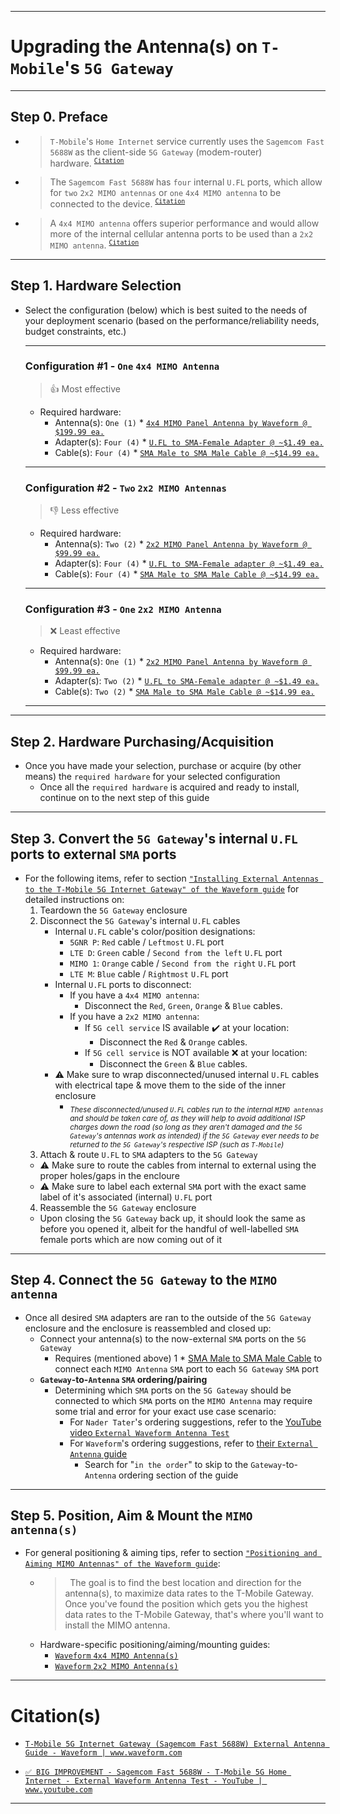 
<!-- ------------------------------ -->
<!-- https://github.com/mcavallo-git/Coding/blob/main/networking/t-mobile-5g-internet-gateway_mimo-antenna-upgrade.md -->
<!-- ------------------------------ -->

***
# Upgrading the Antenna(s) on `T-Mobile`'s `5G Gateway`

<!-- ------------------------------ -->

***
## Step 0. Preface
- > `T-Mobile`'s `Home Internet` service currently uses the `Sagemcom Fast 5688W` as the client-side `5G Gateway` (modem-router) hardware.&nbsp;<sup>[`Citation`](https://www.t-mobile.com/support/home-internet/sagemcom-gateway)</sup>
- > The `Sagemcom Fast 5688W` has `four` internal `U.FL` ports, which allow for `two` `2x2 MIMO antennas` or `one` `4x4 MIMO antenna` to be connected to the device.&nbsp;<sup>[`Citation`](https://www.waveform.com/a/b/guides/hotspots/t-mobile-5g-gateway-sagemcom)</sup>
- > A `4x4 MIMO antenna` offers superior performance and would allow more of the internal cellular antenna ports to be used than a `2x2 MIMO antenna`.&nbsp;<sup>[`Citation`](https://www.waveform.com/a/b/guides/hotspots/t-mobile-5g-gateway-sagemcom)</sup>

<!-- ------------------------------ -->

***
## Step 1. Hardware Selection
- Select the configuration (below) which is best suited to the needs of your deployment scenario (based on the performance/reliability needs, budget constraints, etc.)
  ***
  ### Configuration #1 - `One` `4x4 MIMO Antenna`
  > 👍 Most effective
  - Required hardware:
    - Antenna(s): `One (1)` * [`4x4 MIMO Panel Antenna by Waveform @ $199.99 ea.`](https://amazon.com/dp/B09VVV2TQQ)
    - Adapter(s): `Four (4)` * [`U.FL to SMA-Female Adapter @ ~$1.49 ea.`](https://amazon.com/s?k=SMA-Female+to+U.FL+pigtail+connectors)
    - Cable(s): `Four (4)` * [`SMA Male to SMA Male Cable @ ~$14.99 ea.`](https://amazon.com/s?k=SMA+Male+to+SMA+Male+Cable)
  ***
  ### Configuration #2 - `Two` `2x2 MIMO Antennas`
  > 👎 Less effective
  - Required hardware:
    - Antenna(s): `Two (2)` * [`2x2 MIMO Panel Antenna by Waveform @ $99.99 ea.`](https://amazon.com/dp/B09CLV3BHJ)
    - Adapter(s): `Four (4)` * [`U.FL to SMA-Female adapter @ ~$1.49 ea.`](https://amazon.com/s?k=SMA-Female+to+U.FL+pigtail+connectors)
    - Cable(s): `Four (4)` * [`SMA Male to SMA Male Cable @ ~$14.99 ea.`](https://amazon.com/s?k=SMA+Male+to+SMA+Male+Cable)
  ***
  ### Configuration #3 - `One` `2x2 MIMO Antenna`
  > ❌️ Least effective
  - Required hardware:
    - Antenna(s): `One (1)` * [`2x2 MIMO Panel Antenna by Waveform @ $99.99 ea.`](https://amazon.com/dp/B09CLV3BHJ)
    - Adapter(s): `Two (2)` * [`U.FL to SMA-Female adapter @ ~$1.49 ea.`](https://amazon.com/s?k=SMA-Female+to+U.FL+pigtail+connectors)
    - Cable(s): `Two (2)` * [`SMA Male to SMA Male Cable @ ~$14.99 ea.`](https://amazon.com/s?k=SMA+Male+to+SMA+Male+Cable)
  ***

<!-- ------------------------------ -->

***
## Step 2. Hardware Purchasing/Acquisition
- Once you have made your selection, purchase or acquire (by other means) the `required hardware` for your selected configuration
  - Once all the `required hardware` is acquired and ready to install, continue on to the next step of this guide

<!-- ------------------------------ -->

***
## Step 3. Convert the `5G Gateway`'s internal `U.FL` ports to external `SMA` ports
- For the following items, refer to section [`"Installing External Antennas to the T-Mobile 5G Internet Gateway" of the Waveform guide`](https://www.waveform.com/a/b/guides/hotspots/t-mobile-5g-gateway-sagemcom#installing-external-antennas-to-the-t-mobile-5g-internet-gateway) for detailed instructions on:
  1. Teardown the `5G Gateway` enclosure
  2. Disconnect the `5G Gateway`'s internal `U.FL` cables
      - Internal `U.FL` cable's color/position designations:
        - `5GNR P`: `Red` cable / `Leftmost` `U.FL` port
        - `LTE D`: `Green` cable / `Second from the left` `U.FL` port
        - `MIMO 1`: `Orange` cable / `Second from the right` `U.FL` port
        - `LTE M`: `Blue` cable / `Rightmost` `U.FL` port
      - Internal `U.FL` ports to disconnect:
        - If you have a `4x4 MIMO antenna`:
          - Disconnect the `Red`, `Green`, `Orange` & `Blue` cables.
        - If you have a `2x2 MIMO antenna`:
          - If `5G cell service` IS available ✔️ at your location:
            - Disconnect the `Red` & `Orange` cables.
          - If `5G cell service` is NOT available ❌️ at your location:
            - Disconnect the `Green` & `Blue` cables.
      - ⚠️ Make sure to wrap disconnected/unused internal `U.FL` cables with electrical tape & move them to the side of the inner enclosure
        - <sub>*These disconnected/unused `U.FL` cables run to the internal `MIMO antennas` and should be taken care of, as they will help to avoid additional ISP charges down the road (so long as they aren't damaged and the `5G Gateway`'s antennas work as intended) if the `5G Gateway` ever needs to be returned to the `5G Gateway`'s respective ISP (such as `T-Mobile`)*</sub>
  3. Attach & route `U.FL` to `SMA` adapters to the `5G Gateway`
    - ⚠️ Make sure to route the cables from internal to external using the proper holes/gaps in the encloure
    - ⚠️ Make sure to label each external `SMA` port with the exact same label of it's associated (internal) `U.FL` port
  4. Reassemble the `5G Gateway` enclosure
    - Upon closing the `5G Gateway` back up, it should look the same as before you opened it, albeit for the handful of well-labelled `SMA` female ports which are now coming out of it

***
## Step 4. Connect the `5G Gateway` to the `MIMO antenna`
  - Once all desired `SMA` adapters are ran to the outside of the `5G Gateway` enclosure and the enclosure is reassembled and closed up:
    - Connect your antenna(s) to the now-external `SMA` ports on the `5G Gateway`
      - Requires (mentioned above) 1 * [SMA Male to SMA Male Cable](https://amazon.com/s?k=SMA+Male+to+SMA+Male+Cable) to connect each `MIMO Antenna` `SMA` port to each `5G Gateway` `SMA` port
    - **`Gateway`-to-`Antenna` `SMA` ordering/pairing**
      - Determining which `SMA` ports on the `5G Gateway` should be connected to which `SMA` ports on the `MIMO Antenna` may require some trial and error for your exact use case scenario:
        - For `Nader Tater`'s ordering suggestions, refer to the [YouTube video `External Waveform Antenna Test`](https://www.youtube.com/watch?v=lA0W1XRU4J8&t=1210s)
        - For `Waveform`'s ordering suggestions, refer to [their `External Antenna` guide](https://www.waveform.com/a/b/guides/hotspots/t-mobile-5g-gateway-sagemcom)
          - Search for "`in the order`" to skip to the `Gateway`-to-`Antenna` ordering section of the guide

***
## Step 5. Position, Aim & Mount the `MIMO antenna(s)`
- For general positioning & aiming tips, refer to section [`"Positioning and Aiming MIMO Antennas" of the Waveform guide`](https://www.waveform.com/a/b/guides/hotspots/t-mobile-5g-gateway-sagemcom#positioning-and-aiming-mimo-antennas):
  - > &nbsp;
    > The goal is to find the best location and direction for the antenna(s), to maximize data rates to the T-Mobile Gateway.
    > &nbsp;
    > Once you've found the position which gets you the highest data rates to the T-Mobile Gateway, that's where you'll want to install the MIMO antenna.
    > &nbsp;
  - Hardware-specific positioning/aiming/mounting guides:
    - [`Waveform` `4x4 MIMO Antenna(s)`](https://cdn.shopify.com/s/files/1/0358/5537/files/4x4_MIMO_External_Antennas_Instruction_Manual_WF_v2.3.pdf?v=1643918988)
    - [`Waveform` `2x2 MIMO Antenna(s)`](https://cdn.shopify.com/s/files/1/0358/5537/files/MIMO_External_Antennas_Instruction_Manual_WF_v6.1.1.pdf?v=1642198404)

<!-- ------------------------------ -->

***
# Citation(s)

- [`T-Mobile 5G Internet Gateway (Sagemcom Fast 5688W) External Antenna Guide - Waveform | www.waveform.com`](https://www.waveform.com/a/b/guides/hotspots/t-mobile-5g-gateway-sagemcom)

- [`✅ BIG IMPROVEMENT - Sagemcom Fast 5688W - T-Mobile 5G Home Internet - External Waveform Antenna Test - YouTube | www.youtube.com`](https://www.youtube.com/watch?v=lA0W1XRU4J8&t=1221s)

<!-- ------------------------------ -->

***
